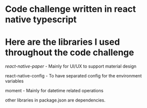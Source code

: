 # Code challenge written in react native typescript

# Here are the libraries I used throughout the code challenge


*react-native-paper* - Mainly for UI/UX to support material design


react-native-config - To have separated config for the environment variables


moment - Mainly for datetime related operations



other libraries in package.json are dependencies.

